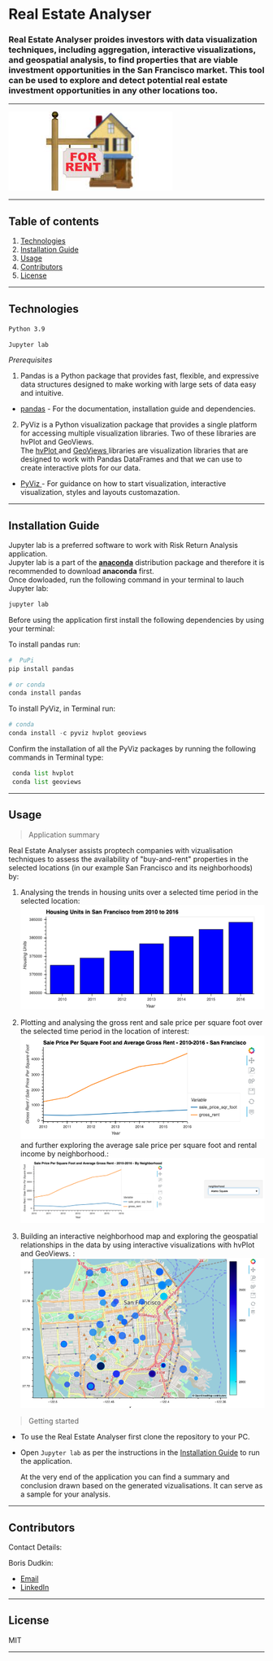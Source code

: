 # Real Estate Analyser

### Real Estate Analyser proides investors with data visualization techniques, including aggregation, interactive visualizations, and geospatial analysis, to find properties that are viable investment opportunities in the San Francisco market. This tool can be used to explore and detect potential real estate investment opportunities in any other locations too.

---

![RealEstate](Images/rental.jpg)

---

## Table of contents

1. [Technologies](#technologies)
2. [Installation Guide](#installation-guide)
3. [Usage](#usage)
4. [Contributors](#contributors)
5. [License](#license)

---

## Technologies

`Python 3.9`

`Jupyter lab`

_Prerequisites_

1. Pandas is a Python package that provides fast, flexible, and expressive data structures designed to make working with large sets of data easy and intuitive.

- [pandas](https://github.com/pandas-dev/pandas) - For the documentation, installation guide and dependencies.

2. PyViz is a Python visualization package that provides a single platform for accessing multiple visualization libraries. Two of these libraries are hvPlot and GeoViews.<br/> The [hvPlot ](https://hvplot.holoviz.org/) and [GeoViews ](https://geoviews.org/) libraries are visualization libraries that are designed to work with Pandas DataFrames and that we can use to create interactive plots for our data.

- [PyViz ](https://pyviz.org/) - For guidance on how to start visualization, interactive visualization, styles and layouts customazation.

---

## Installation Guide

Jupyter lab is a preferred software to work with Risk Return Analysis application.<br/> Jupyter lab is a part of the **[anaconda](https://www.anaconda.com/)** distribution package and therefore it is recommended to download **anaconda** first.<br/> Once dowloaded, run the following command in your terminal to lauch Jupyter lab:

```python
jupyter lab
```

Before using the application first install the following dependencies by using your terminal:

To install pandas run:

```python
#  PuPi
pip install pandas
```

```python
# or conda
conda install pandas
```

To install PyViz, in Terminal run:

```python
# conda
conda install -c pyviz hvplot geoviews
```

Confirm the installation of all the PyViz packages by running the following commands in Terminal type:

```python
 conda list hvplot
 conda list geoviews
```

---

## Usage

> Application summary<br/>

Real Estate Analyser assists proptech companies with vizualisation techniques to assess the availability of "buy-and-rent" properties in the selected locations (in our example San Francisco and its neighborhoods) by:

1. Analysing the trends in housing units over a selected time period in the selected location:<br/>
   ![Housing_Units](Images/zoomed-housing-units-by-year.png)<br/>

2. Plotting and analysing the gross rent and sale price per square foot over the selected time period in the location of interest:<br/>
   ![Rent_Sale](Images/avg-sale-px-sq-foot-gross-rent.png)<br/>
   and further exploring the average sale price per square foot and rental income by neighborhood.:<br/>
   ![Rent_Sale_hood](Images/pricing-info-by-neighborhood.png)<br/>
3. Building an interactive neighborhood map and exploring the geospatial relationships in the data by using interactive visualizations with hvPlot and GeoViews. :<br/>
   ![Rent_Sale_interactive](Images/6-4-geoviews-plot.png)<br/>

> Getting started<br/>

- To use the Real Estate Analyser first clone the repository to your PC.<br/>
- Open `Jupyter lab` as per the instructions in the [Installation Guide](#installation-guide) to run the application.<br/>

  At the very end of the application you can find a summary and conclusion drawn based on the generated vizualisations. It can serve as a sample for your analysis.

---

## Contributors

Contact Details:

Boris Dudkin:

- [Email](boris.dudkin@gmail.com)
- [LinkedIn](www.linkedin.com/in/Boris-Dudkin)

---

## License

MIT

---
